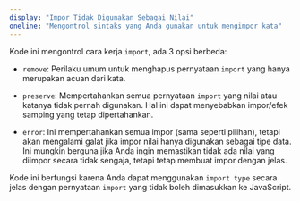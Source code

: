 ```yaml
---
display: "Impor Tidak Digunakan Sebagai Nilai"
oneline: "Mengontrol sintaks yang Anda gunakan untuk mengimpor kata"
---
```


Kode ini mengontrol cara kerja `import`, ada 3 opsi berbeda:

- `remove`: Perilaku umum untuk menghapus pernyataan `import` yang hanya merupakan acuan dari kata.

- `preserve`: Mempertahankan semua pernyataan `import` yang nilai atau katanya tidak pernah digunakan. Hal ini dapat menyebabkan impor/efek samping yang tetap dipertahankan.

- `error`: Ini mempertahankan semua impor (sama seperti pilihan), tetapi akan mengalami galat jika impor nilai hanya digunakan sebagai tipe data. Ini mungkin berguna jika Anda ingin memastikan tidak ada nilai yang diimpor secara tidak sengaja, tetapi tetap membuat impor dengan jelas.

Kode ini berfungsi karena Anda dapat menggunakan `import type` secara jelas dengan pernyataan `import` yang tidak boleh dimasukkan ke JavaScript.
